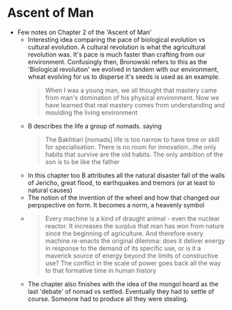 # Ascent of Man

* Few notes on Chapter 2 of the 'Ascent of Man'
    * Interesting idea comparing the pace of biological evolution vs cultural evolution. A cultural revolution is what
      the agricultural revolution was. It's pace is much faster than crafting from our environment. Confusingly then,
      Bronowski refers to this as the 'Biological revolution' we evolved in tandem with our environment, wheat evolving
      for us to disperse it's seeds is used as an example. 
      > When I was a young man, we all thought that mastery came from man's domination of his physical environment. Now
      we have learned that real mastery comes from understanding and moulding the living environment
    * B describes the life a group of nomads. saying 
      > The Bakhtiari [nomads] life is too narrow to have time or skill for specialisation. There is no room for
      innovation...the only habits that survive are the old habits. The only ambition of the son is to be like the father
    * In this chapter too B attributes all the natural disaster fall of the walls of Jericho, great flood, to
      earthquakes and tremors (or at least to natural causes)
    * The notion of the invention of the wheel and how that changed our perpspective on form. It becomes a norm, a
      heavenly symbol
    * > Every machine is a kind of draught animal - even the nuclear reactor. It increases the surplus that man has won
      from nature since the beginning of agriculture. And therefore every machine re-enacts  the original dilemma: does
      it deliver energy in response to the demand of its specific use, or is it a maverick source of energy beyond the
      limits of constructive use? The conflict in the scale of power goes back all the way to that formative time in
      human history
    * The chapter also finishes with the idea of the mongol hoard as the last 'debate' of nomad vs settled. Eventually
      they had to settle of course. Someone had to produce all they were stealing.
